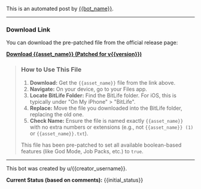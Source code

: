 <!--
TUTORIAL: How to Customize This Post Template
---------------------------------------------
This file controls the format of the Reddit post. You can edit anything outside of this comment block.
The bot replaces placeholders (like {{version}}) with data from the config file and the release process.
This comment block will NOT appear on the final Reddit post.

Available Placeholders:
| Placeholder          | Description                                                    |
| -------------------- | -------------------------------------------------------------- |
| {{version}}          | The new version number, like `4.2.0`.                          |
| {{bot_name}}         | The name of your bot (from `config.json`).                     |
| {{bot_repo}}         | Your bot's repository name, like `YourUsername/BitBot`.        |
| {{asset_name}}       | The name of the file asset, like `MonetizationVars`.           |
| {{creator_username}} | The creator's Reddit username (from `config.json`).            |
| {{initial_status}}   | The default status for a new post ("Not enough feedback...").  |
-->
This is an automated post by [{{bot_name}}](https://github.com/{{bot_repo}}).

---

### **Download Link**

You can download the pre-patched file from the official release page:

**[Download {{asset_name}} (Patched for v{{version}})](https://github.com/{{bot_repo}}/releases/latest)**

> ### **How to Use This File**
>
> 1.  **Download:** Get the `{{asset_name}}` file from the link above.
> 2.  **Navigate:** On your device, go to your Files app.
> 3.  **Locate BitLife Folder:** Find the BitLife folder. For iOS, this is typically under "On My iPhone" > "BitLife".
> 4.  **Replace:** Move the file you downloaded into the BitLife folder, replacing the old one.
> 5.  **Check Name:** Ensure the file is named exactly `{{asset_name}}` with no extra numbers or extensions (e.g., not `{{asset_name}} (1)` or `{{asset_name}}.txt`).
>
> This file has been pre-patched to set all available boolean-based features (like God Mode, Job Packs, etc.) to `true`.

---

This bot was created by u/{{creator_username}}.

**Current Status (based on comments):** {{initial_status}}
